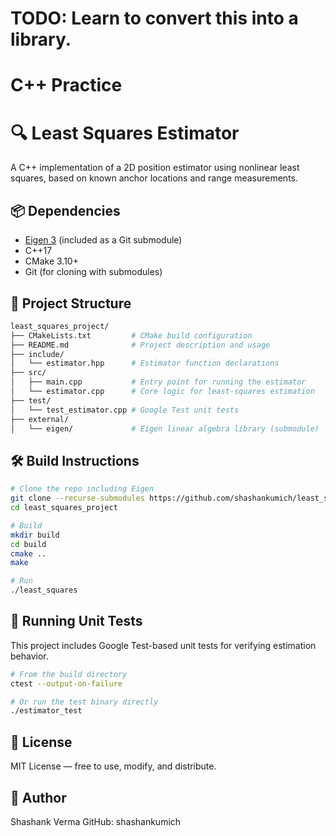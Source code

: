 # TODO: Learn to convert this into a library. 

# C++ Practice
# 🔍 Least Squares Estimator

A C++ implementation of a 2D position estimator using nonlinear least squares, based on known anchor locations and range measurements.

## 📦 Dependencies

- [Eigen 3](https://gitlab.com/libeigen/eigen) (included as a Git submodule)
- C++17
- CMake 3.10+
- Git (for cloning with submodules)

## 📁 Project Structure
```bash
least_squares_project/
├── CMakeLists.txt         # CMake build configuration
├── README.md              # Project description and usage
├── include/
│   └── estimator.hpp      # Estimator function declarations
├── src/
│   ├── main.cpp           # Entry point for running the estimator
│   └── estimator.cpp      # Core logic for least-squares estimation
├── test/
│   └── test_estimator.cpp # Google Test unit tests
├── external/
│   └── eigen/             # Eigen linear algebra library (submodule)
```

## 🛠️ Build Instructions

```bash
# Clone the repo including Eigen
git clone --recurse-submodules https://github.com/shashankumich/least_squares_project.git
cd least_squares_project

# Build
mkdir build
cd build
cmake ..
make

# Run
./least_squares

```

## 🧪 Running Unit Tests
This project includes Google Test-based unit tests for verifying estimation behavior.

```bash 
# From the build directory
ctest --output-on-failure

# Or run the test binary directly
./estimator_test
```

## 📄 License
MIT License — free to use, modify, and distribute.

## 🧠 Author
Shashank Verma
GitHub: shashankumich
